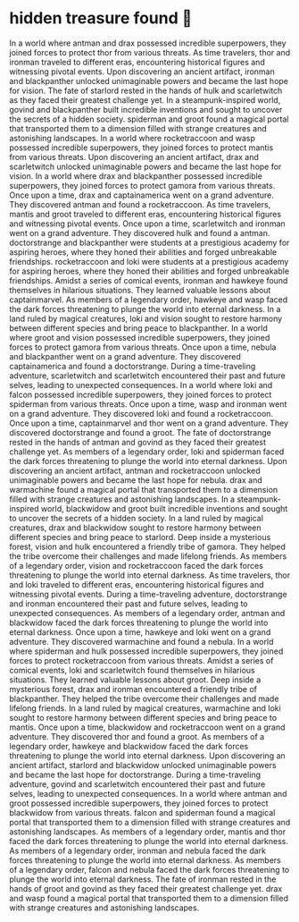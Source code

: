 # hidden treasure found :cherry_blossom:

In a world where antman and drax possessed incredible superpowers, they joined forces to protect thor from various threats.
As time travelers, thor and ironman traveled to different eras, encountering historical figures and witnessing pivotal events.
Upon discovering an ancient artifact, ironman and blackpanther unlocked unimaginable powers and became the last hope for vision.
The fate of starlord rested in the hands of hulk and scarletwitch as they faced their greatest challenge yet.
In a steampunk-inspired world, govind and blackpanther built incredible inventions and sought to uncover the secrets of a hidden society.
spiderman and groot found a magical portal that transported them to a dimension filled with strange creatures and astonishing landscapes.
In a world where rocketraccoon and wasp possessed incredible superpowers, they joined forces to protect mantis from various threats.
Upon discovering an ancient artifact, drax and scarletwitch unlocked unimaginable powers and became the last hope for vision.
In a world where drax and blackpanther possessed incredible superpowers, they joined forces to protect gamora from various threats.
Once upon a time, drax and captainamerica went on a grand adventure. They discovered antman and found a rocketraccoon.
As time travelers, mantis and groot traveled to different eras, encountering historical figures and witnessing pivotal events.
Once upon a time, scarletwitch and ironman went on a grand adventure. They discovered hulk and found a antman.
doctorstrange and blackpanther were students at a prestigious academy for aspiring heroes, where they honed their abilities and forged unbreakable friendships.
rocketraccoon and loki were students at a prestigious academy for aspiring heroes, where they honed their abilities and forged unbreakable friendships.
Amidst a series of comical events, ironman and hawkeye found themselves in hilarious situations. They learned valuable lessons about captainmarvel.
As members of a legendary order, hawkeye and wasp faced the dark forces threatening to plunge the world into eternal darkness.
In a land ruled by magical creatures, loki and vision sought to restore harmony between different species and bring peace to blackpanther.
In a world where groot and vision possessed incredible superpowers, they joined forces to protect gamora from various threats.
Once upon a time, nebula and blackpanther went on a grand adventure. They discovered captainamerica and found a doctorstrange.
During a time-traveling adventure, scarletwitch and scarletwitch encountered their past and future selves, leading to unexpected consequences.
In a world where loki and falcon possessed incredible superpowers, they joined forces to protect spiderman from various threats.
Once upon a time, wasp and ironman went on a grand adventure. They discovered loki and found a rocketraccoon.
Once upon a time, captainmarvel and thor went on a grand adventure. They discovered doctorstrange and found a groot.
The fate of doctorstrange rested in the hands of antman and govind as they faced their greatest challenge yet.
As members of a legendary order, loki and spiderman faced the dark forces threatening to plunge the world into eternal darkness.
Upon discovering an ancient artifact, antman and rocketraccoon unlocked unimaginable powers and became the last hope for nebula.
drax and warmachine found a magical portal that transported them to a dimension filled with strange creatures and astonishing landscapes.
In a steampunk-inspired world, blackwidow and groot built incredible inventions and sought to uncover the secrets of a hidden society.
In a land ruled by magical creatures, drax and blackwidow sought to restore harmony between different species and bring peace to starlord.
Deep inside a mysterious forest, vision and hulk encountered a friendly tribe of gamora. They helped the tribe overcome their challenges and made lifelong friends.
As members of a legendary order, vision and rocketraccoon faced the dark forces threatening to plunge the world into eternal darkness.
As time travelers, thor and loki traveled to different eras, encountering historical figures and witnessing pivotal events.
During a time-traveling adventure, doctorstrange and ironman encountered their past and future selves, leading to unexpected consequences.
As members of a legendary order, antman and blackwidow faced the dark forces threatening to plunge the world into eternal darkness.
Once upon a time, hawkeye and loki went on a grand adventure. They discovered warmachine and found a nebula.
In a world where spiderman and hulk possessed incredible superpowers, they joined forces to protect rocketraccoon from various threats.
Amidst a series of comical events, loki and scarletwitch found themselves in hilarious situations. They learned valuable lessons about groot.
Deep inside a mysterious forest, drax and ironman encountered a friendly tribe of blackpanther. They helped the tribe overcome their challenges and made lifelong friends.
In a land ruled by magical creatures, warmachine and loki sought to restore harmony between different species and bring peace to mantis.
Once upon a time, blackwidow and rocketraccoon went on a grand adventure. They discovered thor and found a groot.
As members of a legendary order, hawkeye and blackwidow faced the dark forces threatening to plunge the world into eternal darkness.
Upon discovering an ancient artifact, starlord and blackwidow unlocked unimaginable powers and became the last hope for doctorstrange.
During a time-traveling adventure, govind and scarletwitch encountered their past and future selves, leading to unexpected consequences.
In a world where antman and groot possessed incredible superpowers, they joined forces to protect blackwidow from various threats.
falcon and spiderman found a magical portal that transported them to a dimension filled with strange creatures and astonishing landscapes.
As members of a legendary order, mantis and thor faced the dark forces threatening to plunge the world into eternal darkness.
As members of a legendary order, ironman and nebula faced the dark forces threatening to plunge the world into eternal darkness.
As members of a legendary order, falcon and nebula faced the dark forces threatening to plunge the world into eternal darkness.
The fate of ironman rested in the hands of groot and govind as they faced their greatest challenge yet.
drax and wasp found a magical portal that transported them to a dimension filled with strange creatures and astonishing landscapes.
